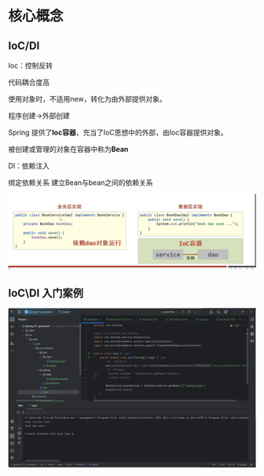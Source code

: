 # 核心概念



## IoC/DI

Ioc：控制反转

代码耦合度高

使用对象时，不适用new，转化为由外部提供对象。

程序创建->外部创建

Spring 提供了**Ioc容器**，充当了IoC思想中的外部，由Ioc容器提供对象。

被创建或管理的对象在容器中称为**Bean**



DI：依赖注入

绑定依赖关系 建立Bean与bean之间的依赖关系

![image-20240518231437736](./02SPRING核心概念.assets/image-20240518231437736.png)

##  IoC\DI 入门案例

![image-20240518234604367](./02SPRING核心概念.assets/image-20240518234604367.png)


